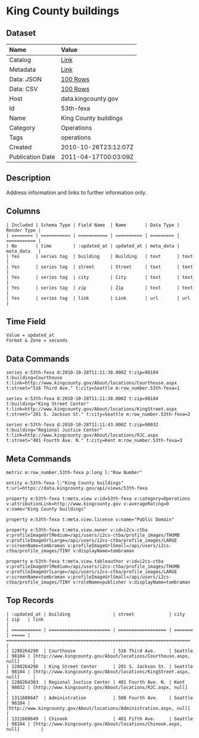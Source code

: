 # King County buildings

## Dataset

| Name | Value |
| :--- | :---- |
| Catalog | [Link](https://catalog.data.gov/dataset/king-county-buildings-4aa8f) |
| Metadata | [Link](https://data.kingcounty.gov/api/views/53th-fexa) |
| Data: JSON | [100 Rows](https://data.kingcounty.gov/api/views/53th-fexa/rows.json?max_rows=100) |
| Data: CSV | [100 Rows](https://data.kingcounty.gov/api/views/53th-fexa/rows.csv?max_rows=100) |
| Host | data.kingcounty.gov |
| Id | 53th-fexa |
| Name | King County buildings |
| Category | Operations |
| Tags | operations |
| Created | 2010-10-26T23:12:07Z |
| Publication Date | 2011-04-17T00:03:09Z |

## Description

Address information and links to further information only.

## Columns

```ls
| Included | Schema Type | Field Name  | Name       | Data Type | Render Type |
| ======== | =========== | =========== | ========== | ========= | =========== |
| No       | time        | :updated_at | updated_at | meta_data | meta_data   |
| Yes      | series tag  | building    | Building   | text      | text        |
| Yes      | series tag  | street      | Street     | text      | text        |
| Yes      | series tag  | city        | City       | text      | text        |
| Yes      | series tag  | zip         | Zip        | text      | text        |
| Yes      | series tag  | link        | Link       | url       | url         |
```

## Time Field

```ls
Value = updated_at
Format & Zone = seconds
```

## Data Commands

```ls
series e:53th-fexa d:2010-10-28T11:11:30.000Z t:zip=98104 t:building=Courthouse t:link=http://www.kingcounty.gov/About/locations/Courthouse.aspx t:street="516 Third Ave." t:city=Seattle m:row_number.53th-fexa=1

series e:53th-fexa d:2010-10-28T11:11:38.000Z t:zip=98104 t:building="King Street Center" t:link=http://www.kingcounty.gov/About/locations/KingStreet.aspx t:street="201 S. Jackson St." t:city=Seattle m:row_number.53th-fexa=2

series e:53th-fexa d:2010-10-28T11:11:43.000Z t:zip=98032 t:building="Regional Justice Center" t:link=http://www.kingcounty.gov/About/locations/RJC.aspx t:street="401 Fourth Ave. N." t:city=Kent m:row_number.53th-fexa=3
```

## Meta Commands

```ls
metric m:row_number.53th-fexa p:long l:"Row Number"

entity e:53th-fexa l:"King County buildings" t:url=https://data.kingcounty.gov/api/views/53th-fexa

property e:53th-fexa t:meta.view v:id=53th-fexa v:category=Operations v:attributionLink=http://www.kingcounty.gov v:averageRating=0 v:name="King County buildings"

property e:53th-fexa t:meta.view.license v:name="Public Domain"

property e:53th-fexa t:meta.view.owner v:id=i2cs-ctba v:profileImageUrlMedium=/api/users/i2cs-ctba/profile_images/THUMB v:profileImageUrlLarge=/api/users/i2cs-ctba/profile_images/LARGE v:screenName=tombraman v:profileImageUrlSmall=/api/users/i2cs-ctba/profile_images/TINY v:displayName=tombraman

property e:53th-fexa t:meta.view.tableauthor v:id=i2cs-ctba v:profileImageUrlMedium=/api/users/i2cs-ctba/profile_images/THUMB v:profileImageUrlLarge=/api/users/i2cs-ctba/profile_images/LARGE v:screenName=tombraman v:profileImageUrlSmall=/api/users/i2cs-ctba/profile_images/TINY v:roleName=publisher v:displayName=tombraman
```

## Top Records

```ls
| :updated_at | building                | street             | city    | zip   | link                                                                  | 
| =========== | ======================= | ================== | ======= | ===== | ===================================================================== | 
| 1288264290  | Courthouse              | 516 Third Ave.     | Seattle | 98104 | [http://www.kingcounty.gov/About/locations/Courthouse.aspx, null]     | 
| 1288264298  | King Street Center      | 201 S. Jackson St. | Seattle | 98104 | [http://www.kingcounty.gov/About/locations/KingStreet.aspx, null]     | 
| 1288264303  | Regional Justice Center | 401 Fourth Ave. N. | Kent    | 98032 | [http://www.kingcounty.gov/About/locations/RJC.aspx, null]            | 
| 1311688647  | Administration          | 500 Fourth Ave.    | Seattle | 98104 | [http://www.kingcounty.gov/About/locations/Administration.aspx, null] | 
| 1311688649  | Chinook                 | 401 Fifth Ave.     | Seattle | 98104 | [http://www.kingcounty.gov/About/locations/Chinook.aspx, null]        | 
```
